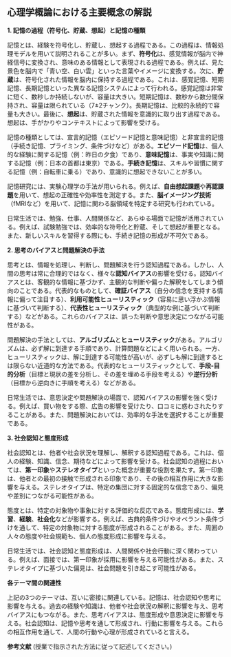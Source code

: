 ## 心理学概論における主要概念の解説

**1. 記憶の過程（符号化、貯蔵、想起）と記憶の種類**

記憶とは、経験を符号化し、貯蔵し、想起する過程である。この過程は、情報処理モデルを用いて説明されることが多い。まず、**符号化**は、感覚情報が脳内で神経信号に変換され、意味のある情報として表現される過程である。例えば、見た景色を脳内で「青い空、白い雲」といった言葉やイメージに変換する。次に、**貯蔵**は、符号化された情報を脳内に保持する過程である。これは、感覚記憶、短期記憶、長期記憶といった異なる記憶システムによって行われる。感覚記憶は非常に短く、数秒しか持続しないが、容量は大きい。短期記憶は、数秒から数分間保持され、容量は限られている（7±2チャンク）。長期記憶は、比較的永続的で容量も大きい。最後に、**想起**は、貯蔵された情報を意識的に取り出す過程である。想起は、手がかりやコンテキストによって影響を受ける。

記憶の種類としては、宣言的記憶（エピソード記憶と意味記憶）と非宣言的記憶（手続き記憶、プライミング、条件づけなど）がある。**エピソード記憶**は、個人的な経験に関する記憶（例：昨日の夕食）であり、**意味記憶**は、事実や知識に関する記憶（例：日本の首都は東京）である。**手続き記憶**は、スキルや習慣に関する記憶（例：自転車に乗る）であり、意識的に想起できないことが多い。

記憶研究には、実験心理学の手法が用いられる。例えば、**自由想起課題**や**再認課題**を用いて、想起の正確性や効率性を測定する。また、**脳イメージング技術**（fMRIなど）を用いて、記憶に関わる脳領域を特定する研究も行われている。

日常生活では、勉強、仕事、人間関係など、あらゆる場面で記憶が活用されている。例えば、試験勉強では、効率的な符号化と貯蔵、そして想起が重要となる。また、新しいスキルを習得する際にも、手続き記憶の形成が不可欠である。


**2. 思考のバイアスと問題解決の手法**

思考とは、情報を処理し、判断し、問題解決を行う認知過程である。しかし、人間の思考は常に合理的ではなく、様々な**認知バイアス**の影響を受ける。認知バイアスとは、客観的な情報に基づかず、主観的な判断や偏った解釈をしてしまう傾向のことである。代表的なものとして、**確証バイアス**（自分の信念を支持する情報に偏って注目する）、**利用可能性ヒューリスティック**（容易に思い浮かぶ情報に基づいて判断する）、**代表性ヒューリスティック**（典型的な例に基づいて判断する）などがある。これらのバイアスは、誤った判断や意思決定につながる可能性がある。

問題解決の手法としては、**アルゴリズム**と**ヒューリスティック**がある。アルゴリズムは、必ず解に到達する手順であり、計算問題などによく用いられる。一方、ヒューリスティックは、解に到達する可能性が高いが、必ずしも解に到達するとは限らない近道的な方法である。代表的なヒューリスティックとして、**手段-目的分析**（目標と現状の差を分析し、その差を埋める手段を考える）や**逆行分析**（目標から逆向きに手順を考える）などがある。

日常生活では、意思決定や問題解決の場面で、認知バイアスの影響を強く受ける。例えば、買い物をする際、広告の影響を受けたり、口コミに惑わされたりすることがある。また、問題解決においては、効率的な手法を選択することが重要である。


**3. 社会認知と態度形成**

社会認知とは、他者や社会状況を理解し、解釈する認知過程である。これは、個人の経験、知識、信念、期待などによって影響を受ける。社会認知の過程においては、**第一印象**や**ステレオタイプ**といった概念が重要な役割を果たす。第一印象は、他者との最初の接触で形成される印象であり、その後の相互作用に大きな影響を与える。ステレオタイプは、特定の集団に対する固定的な信念であり、偏見や差別につながる可能性がある。

態度とは、特定の対象物や事象に対する評価的な反応である。態度形成には、**学習**、**経験**、**社会化**などが影響する。例えば、古典的条件づけやオペラント条件づけを通して、特定の対象物に対する態度が形成されることがある。また、周囲の人々の態度や社会規範も、個人の態度形成に影響を与える。

日常生活では、社会認知と態度形成は、人間関係や社会行動に深く関わっている。例えば、面接では、第一印象が採用に影響を与える可能性がある。また、ステレオタイプに基づいた偏見は、社会問題を引き起こす可能性がある。


**各テーマ間の関連性**

上記の3つのテーマは、互いに密接に関連している。記憶は、社会認知や思考に影響を与える。過去の経験や知識は、他者や社会状況の解釈に影響を与え、思考バイアスにもつながる。また、思考バイアスは、態度形成や意思決定に影響を与える。社会認知は、記憶や思考を通して形成され、行動に影響を与える。これらの相互作用を通して、人間の行動や心理が形成されていると言える。


**参考文献** (授業で指示された方法に従って記述してください。)
